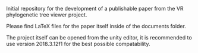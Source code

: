 Initial repository for the development of a publishable paper from the VR 
phylogenetic tree viewer project. 

Please find LaTeX files for the paper itself inside of the documents folder.

The project itself can be opened from the unity editor, it is recommended to use
version 2018.3.12f1 for the best possible compatability. 